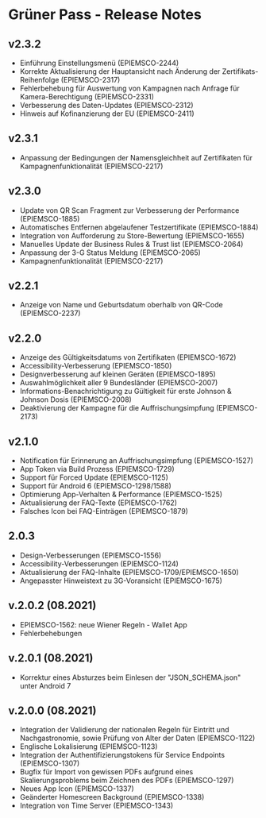 # Grüner Pass - Release Notes

## v2.3.2

- Einführung Einstellungsmenü (EPIEMSCO-2244)
- Korrekte Aktualisierung der Hauptansicht nach Änderung der Zertifikats-Reihenfolge (EPIEMSCO-2317)
- Fehlerbehebung für Auswertung von Kampagnen nach Anfrage für Kamera-Berechtigung (EPIEMSCO-2331)
- Verbesserung des Daten-Updates (EPIEMSCO-2312)
- Hinweis auf Kofinanzierung der EU (EPIEMSCO-2411)

## v2.3.1

- Anpassung der Bedingungen der Namensgleichheit auf Zertifikaten für Kampagnenfunktionalität (EPIEMSCO-2217)

## v2.3.0

- Update von QR Scan Fragment zur Verbesserung der Performance (EPIEMSCO-1885)
- Automatisches Entfernen abgelaufener Testzertifikate (EPIEMSCO-1884)
- Integration von Aufforderung zu Store-Bewertung (EPIEMSCO-1655)
- Manuelles Update der Business Rules & Trust list (EPIEMSCO-2064)
- Anpassung der 3-G Status Meldung (EPIEMSCO-2065)
- Kampagnenfunktionalität (EPIEMSCO-2217)

## v2.2.1

- Anzeige von Name und Geburtsdatum oberhalb von QR-Code (EPIEMSCO-2237)

## v2.2.0

- Anzeige des Gültigkeitsdatums von Zertifikaten (EPIEMSCO-1672)
- Accessibility-Verbesserung (EPIEMSCO-1850)
- Designverbesserung auf kleinen Geräten (EPIEMSCO-1895)
- Auswahlmöglichkeit aller 9 Bundesländer (EPIEMSCO-2007)
- Informations-Benachrichtigung zu Gültigkeit für erste Johnson & Johnson Dosis (EPIEMSCO-2008)
- Deaktivierung der Kampagne für die Auffrischungsimpfung (EPIEMSCO-2173)

## v2.1.0
- Notification für Erinnerung an Auffrischungsimpfung (EPIEMSCO-1527)
- App Token via Build Prozess (EPIEMSCO-1729)
- Support für Forced Update (EPIEMSCO-1125)
- Support für Android 6 (EPIEMSCO-1298/1588)
- Optimierung App-Verhalten & Performance (EPIEMSCO-1525)
- Aktualisierung der FAQ-Texte (EPIEMSCO-1762)
- Falsches Icon bei FAQ-Einträgen (EPIEMSCO-1879)

## 2.0.3

- Design-Verbesserungen (EPIEMSCO-1556)
- Accessibility-Verbesserungen (EPIEMSCO-1124)
- Aktualisierung der FAQ-Inhalte (EPIEMSCO-1709/EPIEMSCO-1650)
- Angepasster Hinweistext zu 3G-Voransicht (EPIEMSCO-1675)

## v.2.0.2 (08.2021)
- EPIEMSCO-1562: neue Wiener Regeln - Wallet App
- Fehlerbehebungen

## v.2.0.1 (08.2021)
- Korrektur eines Absturzes beim Einlesen der "JSON_SCHEMA.json" unter Android 7

## v.2.0.0 (08.2021)

- Integration der Validierung der nationalen Regeln für Eintritt und Nachgastronomie, sowie Prüfung von Alter der Daten (EPIEMSCO-1122)
- Englische Lokalisierung (EPIEMSCO-1123)
- Integration der Authentifizierungstokens für Service Endpoints (EPIEMSCO-1307)
- Bugfix für Import von gewissen PDFs aufgrund eines Skalierungsproblems beim Zeichnen des PDFs (EPIEMSCO-1297)
- Neues App Icon (EPIEMSCO-1337)
- Geänderter Homescreen Background (EPIEMSCO-1338)
- Integration von Time Server (EPIEMSCO-1343)
